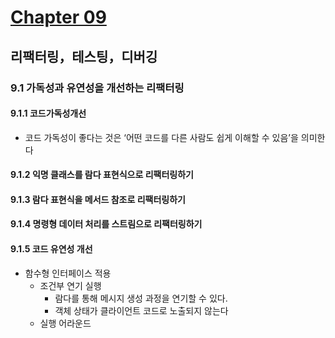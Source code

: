 # [Chapter 09](https://livebook.manning.com/book/modern-java-in-action/chapter-9/)

## 리팩터링，테스팅，디버깅

### 9.1 가독성과 유연성을 개선하는 리팩터링

#### 9.1.1 코드가독성개선

- 코드 가독성이 좋다는 것은 ‘어떤 코드를 다른 사람도 쉽게 이해할 수 있음’을 의미한다

#### 9.1.2 익명 클래스를 람다 표현식으로 리팩터링하기

#### 9.1.3 람다 표현식을 메서드 참조로 리팩터링하기

#### 9.1.4 명령형 데이터 처리를 스트림으로 리팩터링하기

#### 9.1.5 코드 유연성 개선

- 함수형 인터페이스 적용
  - 조건부 연기 실행
    - 람다를 통해 메시지 생성 과정을 연기할 수 있다.
    - 객체 상태가 클라이언트 코드로 노출되지 않는다
  - 실행 어라운드
